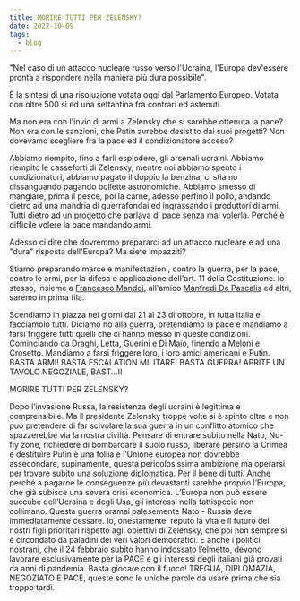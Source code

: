 ```yaml
---
title: MORIRE TUTTI PER ZELENSKY?
date: 2022-10-09
tags:
  - blog
---
```


"Nel caso di un attacco nucleare russo verso l'Ucraina, l'Europa dev'essere pronta a rispondere nella maniera più dura possibile".

È la sintesi di una risoluzione votata oggi dal Parlamento Europeo. Votata con oltre 500 sì ed una settantina fra contrari ed astenuti.

Ma non era con l'invio di armi a Zelensky che si sarebbe ottenuta la pace? Non era con le sanzioni, che Putin avrebbe desistito dai suoi progetti? Non dovevamo scegliere fra la pace ed il condizionatore acceso?

Abbiamo riempito, fino a farli esplodere, gli arsenali ucraini. Abbiamo riempito le casseforti di Zelensky, mentre noi abbiamo spento i condizionatori, abbiamo pagato il doppio la benzina, ci stiamo dissanguando pagando bollette astronomiche. Abbiamo smesso di mangiare, prima il pesce, poi la carne, adesso perfino il pollo, andando dietro ad una mandria di guerrafondai ed ingrassando i produttori di armi. Tutti dietro ad un progetto che parlava di pace senza mai volerla. Perché è difficile volere la pace mandando armi.

Adesso ci dite che dovremmo prepararci ad un attacco nucleare e ad una "dura" risposta dell'Europa? Ma siete impazziti?

Stiamo preparando marce e manifestazioni, contro la guerra, per la pace, contro le armi, per la difesa e applicazione dell'art. 11 della Costituzione. Io stesso, insieme a [Francesco Mandoi](https://www.facebook.com/mandoifrancesco/?__cft__[0]=AZVgdacxFhTGWJ8vE9jJOnpJ6tQrUPmGOUZSrt4n-x4D6Yt0M4QW4fimNT8c6MUXgYASZFaMa_KxTVttDlgKq8aY3VizJN_cKtncLs1cytO3WBsV3qm8x0VjLz8FYkVkaegiCJ7svxx64gVaEkuF2XZ-CTMlyFBDuLyT3Wql2R2WlNSQoCBS5N4eE3jTiO6Z-U0&__tn__=kK-R), all'amico [Manfredi De Pascalis](https://www.facebook.com/manfredi.depascalis?__cft__[0]=AZVgdacxFhTGWJ8vE9jJOnpJ6tQrUPmGOUZSrt4n-x4D6Yt0M4QW4fimNT8c6MUXgYASZFaMa_KxTVttDlgKq8aY3VizJN_cKtncLs1cytO3WBsV3qm8x0VjLz8FYkVkaegiCJ7svxx64gVaEkuF2XZ-CTMlyFBDuLyT3Wql2R2WlNSQoCBS5N4eE3jTiO6Z-U0&__tn__=-]K-R) ed altri, saremo in prima fila.

Scendiamo in piazza nei giorni dal 21 al 23 di ottobre, in tutta Italia e facciamolo tutti. Diciamo no alla guerra, pretendiamo la pace e mandiamo a farsi friggere tutti quelli che ci hanno messo in queste condizioni. Cominciando da Draghi, Letta, Guerini e Di Maio, finendo a Meloni e Crosetto. Mandiamo a farsi friggere loro, i loro amici americani e Putin. BASTA ARMI! BASTA ESCALATION MILITARE! BASTA GUERRA! APRITE UN TAVOLO NEGOZIALE, BAST...I!


MORIRE TUTTI PER ZELENSKY?

Dopo l’invasione Russa, la resistenza degli ucraini è legittima e comprensibile. Ma il presidente Zelensky troppe volte si è spinto oltre e non può pretendere di far scivolare la sua guerra in un conflitto atomico che spazzerebbe via la nostra civiltà. Pensare di entrare subito nella Nato, No-fly zone, richiedere di bombardare il suolo russo, liberare persino la Crimea e destituire Putin è una follia e l’Unione europea non dovrebbe assecondare, supinamente, questa pericolosissima ambizione ma operarsi per trovare subito una soluzione diplomatica. Per il bene di tutti. Anche perché a pagarne le conseguenze più devastanti sarebbe proprio l’Europa, che già subisce una severa crisi economica. L’Europa non può essere succube dell’Ucraina e degli Usa, gli interessi nella fattispecie non collimano. Questa guerra oramai palesemente Nato - Russia deve immediatamente cessare. Io, onestamente, reputo la vita e il futuro dei nostri figli prioritari rispetto agli obiettivi di Zelensky, che poi non sempre si è circondato da paladini dei veri valori democratici. E anche i politici nostrani, che il 24 febbraio subito hanno indossato l’elmetto, devono lavorare esclusivamente per la PACE e gli interessi degli italiani già provati da anni di pandemia. Basta giocare con il fuoco! TREGUA, DIPLOMAZIA, NEGOZIATO E PACE, queste sono le uniche parole da usare prima che sia troppo tardi.

